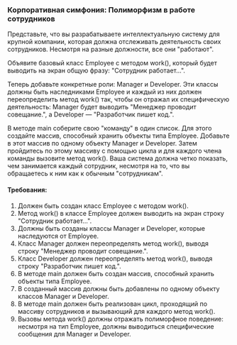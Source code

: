 
### Корпоративная симфония: Полиморфизм в работе сотрудников

Представьте, что вы разрабатываете интеллектуальную систему для крупной компании, которая должна отслеживать деятельность своих сотрудников. Несмотря на разные должности, все они "работают".

Объявите базовый класс Employee с методом work(), который будет выводить на экран общую фразу: "Сотрудник работает...".

Теперь добавьте конкретные роли: Manager и Developer. Эти классы должны быть наследниками Employee и каждый из них должен переопределить метод work() так, чтобы он отражал их специфическую деятельность: Manager будет выводить "Менеджер проводит совещание.", а Developer — "Разработчик пишет код.".

В методе main соберите свою "команду" в один список. Для этого создайте массив, способный хранить объекты типа Employee. Добавьте в этот массив по одному объекту Manager и Developer. Затем пройдитесь по этому массиву с помощью цикла и для каждого члена команды вызовите метод work(). Ваша система должна четко показать, чем занимается каждый сотрудник, несмотря на то, что вы обращаетесь к ним как к обычным "сотрудникам".

#### Требования:
1. Должен быть создан класс Employee с методом work().
2. Метод work() в классе Employee должен выводить на экран строку "Сотрудник работает...".
3. Должны быть созданы классы Manager и Developer, которые наследуются от Employee.
4. Класс Manager должен переопределять метод work(), выводя строку "Менеджер проводит совещание.".
5. Класс Developer должен переопределять метод work(), выводя строку "Разработчик пишет код.".
6. В методе main должен быть создан массив, способный хранить объекты типа Employee.
7. В созданный массив должны быть добавлены по одному объекту классов Manager и Developer.
8. В методе main должен быть реализован цикл, проходящий по массиву сотрудников и вызывающий для каждого метод work().
9. Вызовы метода work() должны отражать полиморфное поведение: несмотря на тип Employee, должны выводиться специфические сообщения для Manager и Developer.